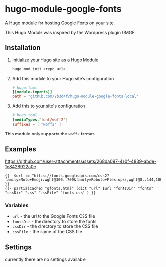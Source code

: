 # hugo-module-google-fonts

A Hugo module for hosting Google Fonts on your site.

This Hugo Module was inspired by the Wordpress plugin OMGF.

## Installation

1. Initialize your Hugo site as a Hugo Module

   ```bash
   hugo mod init <repo_url>
   ```

2. Add this module to your Hugo site's configuration

    ```toml
    # hugo.toml
    [[module.imports]]
    path = "github.com/2b3d4f/hugo-module-google-fonts-local"
    ```

3. Add this to your site's configuration

    ```toml
    # hugo.toml
    [mediaTypes."font/woff2"]
    suffixes = [ "woff2" ]
    ```

This module only supports the `woff2` format.

## Examples

https://github.com/user-attachments/assets/268da097-4e0f-4839-abde-1e8428922a0e

```gotmpl
{{- $url := "https://fonts.googleapis.com/css2?family=Noto+Emoji:wght@300..700&family=Roboto+Flex:opsz,wght@8..144,100..1000&display=swap" }}
{{- partialCached "gfonts.html" (dict "url" $url "fontsDir" "fonts" "cssDir" "css" "cssFile" "fonts.css" ) }}
```

### Variables

- `url` - the url to the Google Fonts CSS file
- `fontsDir` - the directory to store the fonts
- `cssDir` - the directory to store the CSS file
- `cssFile` - the name of the CSS file

## Settings

currently there are no settings available
